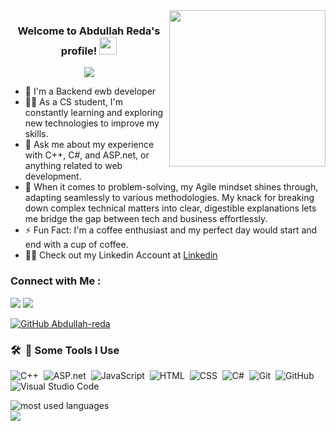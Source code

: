
<img width="250" align="right" src="https://c.tenor.com/_DOBjnGspYAAAAAM/code-coding.gif">

<h3 align="center">
  Welcome to Abdullah Reda's profile!
  <img src="https://media.giphy.com/media/hvRJCLFzcasrR4ia7z/giphy.gif" width="28">
</h3>

<!-- Typing SVG by DenverCoder1 - https://github.com/DenverCoder1/readme-typing-svg -->
<p align="center">
  <a href="https://github.com/DenverCoder1/readme-typing-svg"><img src="https://readme-typing-svg.herokuapp.com/?lines=Backend%20web%20developer;Always%20learning%20new%20things&font=Fira%20Code&center=true&width=440&height=45&color=f75c7e&vCenter=true&size=22"></a>
</p> 

- 🏢 I'm a Backend ewb developer
- 👨‍💻 As a CS student, I'm constantly learning and exploring new technologies to improve my skills.
- 💬 Ask me about my experience with C++, C#, and ASP.net, or anything related to web development.
- 🧠 When it comes to problem-solving, my Agile mindset shines through, adapting seamlessly to various methodologies. My knack for breaking down complex technical matters into clear, digestible explanations lets me bridge the gap between tech and business effortlessly.
- ⚡ Fun Fact: I'm a coffee enthusiast and my perfect day would start and end with a cup of coffee.
- 👨‍💻 Check out my Linkedin Account at [Linkedin](https://www.linkedin.com/in/abdullah-reda-18829031b/) 

### Connect with Me :

<a href="[https://www.facebook.com/profile.php?id=100092264170349]" target="_blank"><img src="https://img.shields.io/badge/-Abdullah%20Reda-0077B5?style=for-the-badge&logo=Linkedin&logoColor=white"/></a>
<a href="https://web.telegram.org/k/" target="_blank"><img src="https://img.shields.io/badge/-Abdullah%20Reda-0077B5?style=for-the-badge&logo=Telegram&logoColor=white"/></a>

[![GitHub Abdullah-reda](https://img.shields.io/github/followers/Abdullah-reda?label=follow&style=social)](https://github.com/Abdullah-reda)

### 🛠 &nbsp;🚀 Some Tools I Use
![C++](https://img.shields.io/badge/-C++-05122A?style=flat&logo=C++)&nbsp;
![ASP.net](https://img.shields.io/badge/-ASP.net-05122A?style=flat&logo=ASP.net&logoColor=563D7C)&nbsp;
![JavaScript](https://img.shields.io/badge/-JavaScript-05122A?style=flat&logo=JavaScript)&nbsp;
![HTML](https://img.shields.io/badge/-HTML-05122A?style=flat&logo=HTML5)&nbsp;
![CSS](https://img.shields.io/badge/-CSS-05122A?style=flat&logo=CSS3&logoColor=1572B6)&nbsp;
![C#](https://img.shields.io/badge/-Csharp-05122A?style=flat&logo=C#&logoColor=563D7C)&nbsp;
![Git](https://img.shields.io/badge/-Git-05122A?style=flat&logo=git)&nbsp;
![GitHub](https://img.shields.io/badge/-GitHub-05122A?style=flat&logo=github)&nbsp;
![Visual Studio Code](https://img.shields.io/badge/-Visual%20Studio%20Code-05122A?style=flat&logo=visual-studio-code&logoColor=007ACC)&nbsp;


<img align="left" src="https://github-readme-stats.vercel.app/api/top-langs?username=abdullahreda&show_icons=true&locale=en&layout=compact&theme=radical" alt="most used languages" />
<br>
<a href="https://komarev.com/ghpvc/?username=abdullahreda&style=for-the-badge">
    <img src="https://komarev.com/ghpvc/?username=abdullahreda&style=for-the-badge">
</a>
